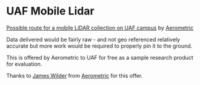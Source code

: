 UAF Mobile Lidar
================

[Possible route for a mobile LiDAR collection on UAF campus](https://github.com/gina-alaska/UAF-mobile_lidar/blob/master/west_ridge.geojson) by [Aerometric](http://www.aerometric.com/)

Data delivered would be fairly raw - and not geo referenced
relatively accurate but more work would be required to properly 
pin it to the ground.

This is offered by Aerometric to UAF for free as a sample research product for evaluation.

Thanks to [James Wilder](http://bloglidar.com/) from [Aerometric](http://www.aerometric.com/services) for this offer.
